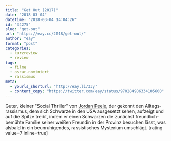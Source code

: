 ```yaml
---
title: "Get Out (2017)"
date: "2018-03-04"
datetime: "2018-03-04 14:04:26"
id: "34275"
slug: "get-out"
url: "https://eay.cc/2018/get-out/"
author: "eay"
format: "post"
categories:
  - kurzreview
  - review
tags:
  - filme
  - oscar-nominiert
  - rassismus
meta:
  - yourls_shorturl: "http://eay.li/33y"
  - content_copy: "https://twitter.com/eay/status/970284986334105600"
---
```


Guter, kleiner "Social Thriller" von [Jordan Peele](https://en.wikipedia.org/wiki/Jordan_Peele), der gekonnt den Alltags­rassismus, dem sich Schwarze in den USA ausgesetzt sehen, aufzeigt und auf die Spitze treibt, indem er einen Schwarzen die zunächst freundlich-bemühte Familie seiner weißen Freundin in der Provinz besuchen lässt, was alsbald in ein beunruhigendes, rassistisches Mysterium umschlägt. \[rating value=7 inline=true\]
